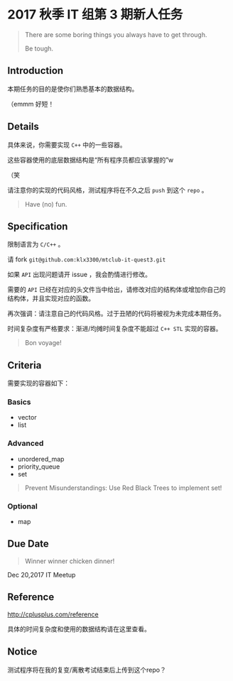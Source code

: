 # 2017 秋季 IT 组第 3 期新人任务

> There are some boring things you always have to get through.
>
> Be tough.

## Introduction

本期任务的目的是使你们熟悉基本的数据结构。

（emmm 好短！



## Details

具体来说，你需要实现 `C++` 中的一些容器。

这些容器使用的底层数据结构是“所有程序员都应该掌握的”w

（笑

请注意你的实现的代码风格，测试程序将在不久之后 `push` 到这个 `repo` 。

> Have (no) fun.



## Specification

限制语言为 `C/C++` 。

请 fork `git@github.com:klx3300/mtclub-it-quest3.git`

如果 `API` 出现问题请开 issue ，我会酌情进行修改。

需要的 `API` 已经在对应的头文件当中给出，请修改对应的结构体或增加你自己的结构体，并且实现对应的函数。

再次强调：请注意自己的代码风格。过于丑陋的代码将被视为未完成本期任务。

时间复杂度有严格要求：渐进/均摊时间复杂度不能超过 `C++ STL` 实现的容器。

> Bon voyage!



## Criteria

需要实现的容器如下：

### Basics

- vector
- list

### Advanced

- unordered_map
- priority_queue
- set

> Prevent Misunderstandings: Use Red Black Trees to implement set!

### Optional

- map



## Due Date

> Winner winner chicken dinner!

Dec 20,2017 IT Meetup



## Reference

http://cplusplus.com/reference

具体的时间复杂度和使用的数据结构请在这里查看。

## Notice

测试程序将在我的复变/离散考试结束后上传到这个repo？
